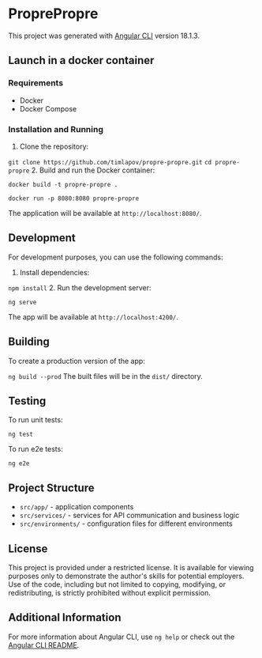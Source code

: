 # ProprePropre

This project was generated with [Angular CLI](https://github.com/angular/angular-cli) version 18.1.3.

## Launch in a docker container
### Requirements

- Docker
- Docker Compose

### Installation and Running

1. Clone the repository:

```git clone https://github.com/timlapov/propre-propre.git```
```cd propre-propre```
2. Build and run the Docker container:

```docker build -t propre-propre .```

```docker run -p 8080:8080 propre-propre```

The application will be available at `http://localhost:8080/`.

## Development

For development purposes, you can use the following commands:

1. Install dependencies:

```npm install```
2. Run the development server:

```ng serve```

The app will be available at `http://localhost:4200/`.

## Building

To create a production version of the app:

```ng build --prod```
The built files will be in the `dist/` directory.

## Testing

To run unit tests:

```ng test```

To run e2e tests:

```ng e2e```

## Project Structure

- `src/app/` - application components
- `src/services/` - services for API communication and business logic
- `src/environments/` - configuration files for different environments

## License

This project is provided under a restricted license. It is available for viewing purposes only to demonstrate the author's skills for potential employers. Use of the code, including but not limited to copying, modifying, or redistributing, is strictly prohibited without explicit permission.

## Additional Information

For more information about Angular CLI, use `ng help` or check out the [Angular CLI README](https://github.com/angular/angular-cli/blob/master/README.md).
